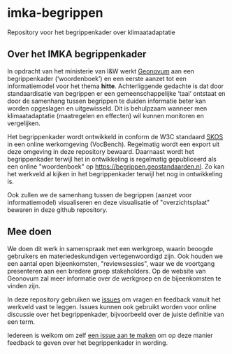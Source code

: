 # imka-begrippen
Repository voor het begrippenkader over klimaatadaptatie

## Over het IMKA begrippenkader
In opdracht van het ministerie van I&W werkt [Geonovum](https://www.geonovum.nl) aan een begrippenkader (‘woordenboek’) en een eerste aanzet tot een informatiemodel voor het thema **hitte**. Achterliggende gedachte is dat door standaardisatie van begrippen er een gemeenschappelijke ‘taal’ ontstaat en door de samenhang tussen begrippen te duiden informatie beter kan worden opgeslagen en uitgewisseld. Dit is behulpzaam wanneer men klimaatadaptatie (maatregelen en effecten) wil kunnen monitoren en vergelijken.
 
Het begrippenkader wordt ontwikkeld in conform de W3C standaard [SKOS](https://www.w3.org/2004/02/skos/) in een online werkomgeving (VocBench). Regelmatig wordt een export uit deze omgeving in deze repository bewaard. Daarnaast wordt het begrippenkader terwijl het in ontwikkeling is regelmatig gepubliceerd als een online "woordenboek" op https://begrippen.geostandaarden.nl. Zo kan het werkveld al kijken in het begrippenkader terwijl het nog in ontwikkeling is. 

Ook zullen we de samenhang tussen de begrippen (aanzet voor informatiemodel) visualiseren en deze visualisatie of "overzichtsplaat" bewaren in deze github repository. 

## Mee doen
We doen dit werk in samenspraak met een werkgroep, waarin beoogde gebruikers en materiedeskundigen vertegenwoordigd zijn. Ook houden we een aantal open bijeenkomsten, "reviewsessies", waar we de voortgang presenteren aan een bredere groep stakeholders. Op de website van Geonovum zal meer informatie over de werkgroep en de bijeenkomsten te vinden zijn. 

In deze repository gebruiken we [issues](https://github.com/Geonovum/imka-begrippen/issues) om vragen en feedback vanuit het werkveld vast te leggen. Issues kunnen ook gebruikt worden voor online discussie over het begrippenkader, bijvoorbeeld over de juiste definitie van een term. 

Iedereen is welkom om zelf [een issue aan te maken](https://github.com/Geonovum/imka-begrippen/issues/new/choose) om op deze manier feedback te geven over het begrippenkader in wording. 

